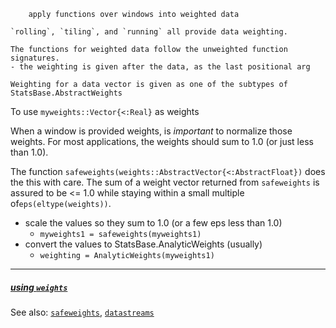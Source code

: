```
    apply functions over windows into weighted data

`rolling`, `tiling`, and `running` all provide data weighting.

The functions for weighted data follow the unweighted function signatures.
- the weighting is given after the data, as the last positional arg

Weighting for a data vector is given as one of the subtypes of StatsBase.AbstractWeights
```

To use `myweights::Vector{<:Real}` as weights

When a window is provided weights, is _important_
to normalize those weights. For most applications,
the weights should sum to 1.0 (or just less than 1.0).

The function `safeweights(weights::AbstractVector{<:AbstractFloat})`
does the this with care. The sum of a weight vector returned from 
`safeweights` is assured to be <= 1.0 while staying within
a small multiple of`eps(eltype(weights))`.

- scale the values so they sum to 1.0 (or a few eps less than 1.0)
    - `myweights1 = safeweights(myweights1)`
- convert the values to StatsBase.AnalyticWeights (usually)
    - `weighting = AnalyticWeights(myweights1)`

----

##### [using `weights`](../use/weights.md)

See also: [`safeweights`](safeweights.md),
          [`datastreams`](datastreams.md)

